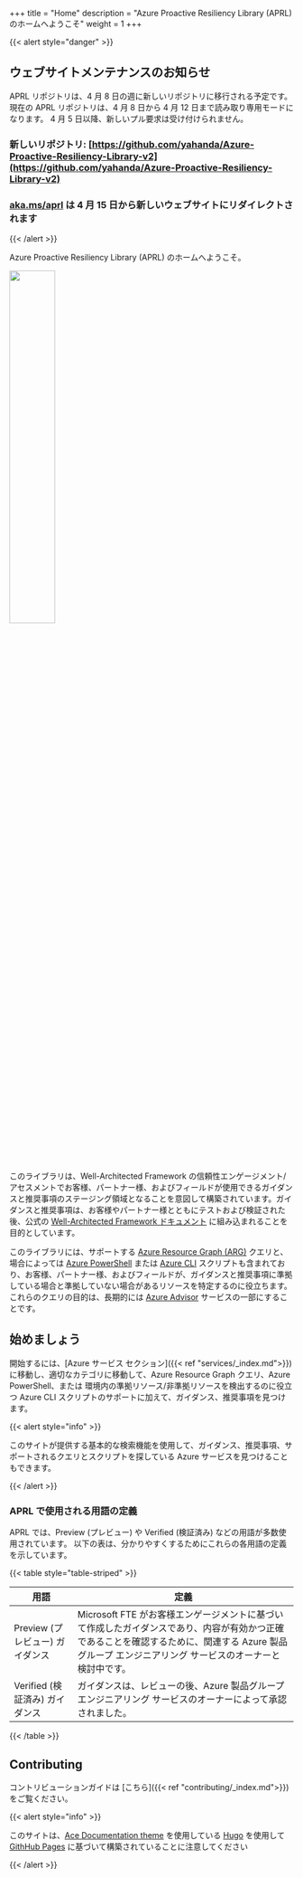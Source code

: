 +++
title = "Home"
description = "Azure Proactive Resiliency Library (APRL) のホームへようこそ"
weight = 1
+++

{{< alert style="danger" >}}

## ウェブサイトメンテナンスのお知らせ

APRL リポジトリは、4 月 8 日の週に新しいリポジトリに移行される予定です。
現在の APRL リポジトリは、4 月 8 日から 4 月 12 日まで読み取り専用モードになります。
4 月 5 日以降、新しいプル要求は受け付けられません。

### 新しいリポジトリ: [https://github.com/yahanda/Azure-Proactive-Resiliency-Library-v2](https://github.com/yahanda/Azure-Proactive-Resiliency-Library-v2)

### [aka.ms/aprl](https://aka.ms/aprl) は 4 月 15 日から新しいウェブサイトにリダイレクトされます

{{< /alert >}}

Azure Proactive Resiliency Library (APRL) のホームへようこそ。

<img src="/Azure-Proactive-Resiliency-Library/media/img/aprl-white.png" width=40%>
<br><br>

このライブラリは、Well-Architected Framework の信頼性エンゲージメント/アセスメントでお客様、パートナー様、およびフィールドが使用できるガイダンスと推奨事項のステージング領域となることを意図して構築されています。ガイダンスと推奨事項は、お客様やパートナー様とともにテストおよび検証された後、公式の [Well-Architected Framework ドキュメント](https://aka.ms/waf) に組み込まれることを目的としています。

このライブラリには、サポートする [Azure Resource Graph (ARG)](https://learn.microsoft.com/azure/governance/resource-graph/overview) クエリと、場合によっては [Azure PowerShell](https://learn.microsoft.com/powershell/azure/what-is-azure-powershell) または [Azure CLI](https://learn.microsoft.com/cli/azure/what-is-azure-cli) スクリプトも含まれており、お客様、パートナー様、およびフィールドが、ガイダンスと推奨事項に準拠している場合と準拠していない場合があるリソースを特定するのに役立ちます。これらのクエリの目的は、長期的には [Azure Advisor](https://learn.microsoft.com/azure/advisor/advisor-overview) サービスの一部にすることです。

## 始めましょう

開始するには、[Azure サービス セクション]({{< ref "services/_index.md">}}) に移動し、適切なカテゴリに移動して、Azure Resource Graph クエリ、Azure PowerShell、または 環境内の準拠リソース/非準拠リソースを検出するのに役立つ Azure CLI スクリプトのサポートに加えて、ガイダンス、推奨事項を見つけます。

{{< alert style="info" >}}

このサイトが提供する基本的な検索機能を使用して、ガイダンス、推奨事項、サポートされるクエリとスクリプトを探している Azure サービスを見つけることもできます。

{{< /alert >}}

### APRL で使用される用語の定義

APRL では、Preview (プレビュー) や Verified (検証済み) などの用語が多数使用されています。 以下の表は、分かりやすくするためにこれらの各用語の定義を示しています。

{{< table style="table-striped" >}}

| 用語 | 定義 |
| ---- | ---------- |
| Preview (プレビュー) ガイダンス | Microsoft FTE がお客様エンゲージメントに基づいて作成したガイダンスであり、内容が有効かつ正確であることを確認するために、関連する Azure 製品グループ エンジニアリング サービスのオーナーと検討中です。 |
| Verified (検証済み) ガイダンス | ガイダンスは、レビューの後、Azure 製品グループ エンジニアリング サービスのオーナーによって承認されました。 |

{{< /table >}}

## Contributing

コントリビューションガイドは [こちら]({{< ref "contributing/_index.md">}}) をご覧ください。

{{< alert style="info" >}}

このサイトは、[Ace Documentation theme](https://docs.vantage-design.com/ace/) を使用している [Hugo](https://gohugo.io/) を使用して [GithHub Pages](https://pages.github.com) に基づいて構築されていることに注意してください

{{< /alert >}}
